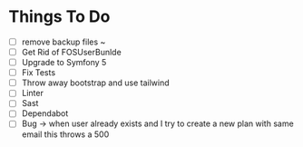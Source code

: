 # Things To Do

* [ ] remove backup files ~
* [ ] Get Rid of FOSUserBunlde
* [ ] Upgrade to Symfony 5
* [ ] Fix Tests
* [ ] Throw away bootstrap and use tailwind
* [ ] Linter
* [ ] Sast
* [ ] Dependabot
* [ ] Bug -> when user already exists and I try to create a new plan with same email this throws a 500